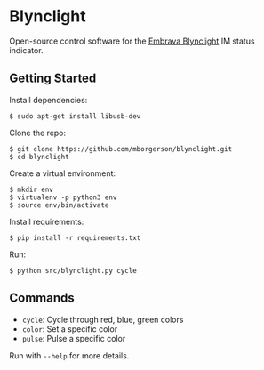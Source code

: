 Blynclight
==========

Open-source control software for the [Embrava
Blynclight](http://www.embrava.com/products/blync-light?variant=328886579) IM
status indicator.

Getting Started
---------------
Install dependencies:
    
    $ sudo apt-get install libusb-dev

Clone the repo:

    $ git clone https://github.com/mborgerson/blynclight.git
    $ cd blynclight

Create a virtual environment:

    $ mkdir env
    $ virtualenv -p python3 env
    $ source env/bin/activate

Install requirements:

    $ pip install -r requirements.txt

Run:

    $ python src/blynclight.py cycle

Commands
--------
* `cycle`: Cycle through red, blue, green colors
* `color`: Set a specific color
* `pulse`: Pulse a specific color

Run with `--help` for more details.
